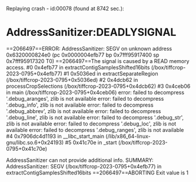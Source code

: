 

Replaying crash - id:00078 (found at 8742 sec.):

AddressSanitizer:DEADLYSIGNAL
=================================================================
==2066497==ERROR: AddressSanitizer: SEGV on unknown address 0x6320000824e0 (pc 0x0000004efb77 bp 0x7fff95917400 sp 0x7fff95917320 T0)
==2066497==The signal is caused by a READ memory access.
    #0 0x4efb77 in extractContigSamplesShifted16bits (/box/tiffcrop-2023-0795+0x4efb77)
    #1 0x5036ed in extractSeparateRegion (/box/tiffcrop-2023-0795+0x5036ed)
    #2 0x4dcb62 in processCropSelections (/box/tiffcrop-2023-0795+0x4dcb62)
    #3 0x4ceb06 in main (/box/tiffcrop-2023-0795+0x4ceb06)
error: failed to decompress '.debug_aranges', zlib is not available
error: failed to decompress '.debug_info', zlib is not available
error: failed to decompress '.debug_abbrev', zlib is not available
error: failed to decompress '.debug_line', zlib is not available
error: failed to decompress '.debug_str', zlib is not available
error: failed to decompress '.debug_loc', zlib is not available
error: failed to decompress '.debug_ranges', zlib is not available
    #4 0x7906dc4d1193 in __libc_start_main (/lib/x86_64-linux-gnu/libc.so.6+0x24193)
    #5 0x41c70e in _start (/box/tiffcrop-2023-0795+0x41c70e)

AddressSanitizer can not provide additional info.
SUMMARY: AddressSanitizer: SEGV (/box/tiffcrop-2023-0795+0x4efb77) in extractContigSamplesShifted16bits
==2066497==ABORTING
Exit value is 1